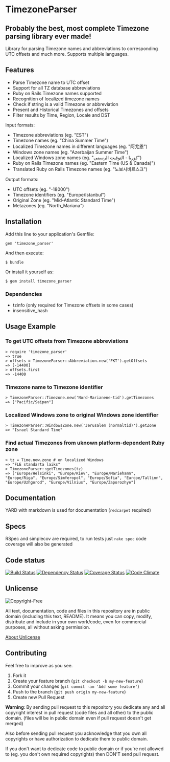 # TimezoneParser

## Probably the best, most complete Timezone parsing library ever made!

Library for parsing Timezone names and abbreviations to corresponding UTC offsets and much more. Supports multiple languages.

## Features

* Parse Timezone name to UTC offset
* Support for all TZ database abbreviations
* Ruby on Rails Timezone names supported
* Recognition of localized timezone names
* Check if string is a valid Timezone or abbreviation
* Present and Historical Timezones and offsets
* Filter results by Time, Region, Locale and DST


Input formats:

* Timezone abbreviations (eg. "EST")
* Timezone names (eg. "China Summer Time")
* Localized Timezone names in different languages (eg. "阿尤恩")
* Windows zone names (eg. "Azerbaijan Summer Time")
* Localized Windows zone names (eg. "كوريا - التوقيت الرسمي")
* Ruby on Rails Timezone names (eg. "Eastern Time (US & Canada)")
* Translated Ruby on Rails Timezone names (eg. "노보시비르스크")


Output formats:

* UTC offsets (eg. "-18000")
* Timezone identifiers (eg. "Europe/Istanbul")
* Original Zone (eg. "Mid-Atlantic Standard Time")
* Metazones (eg. "North_Mariana")


## Installation

Add this line to your application's Gemfile:

    gem 'timezone_parser'

And then execute:

    $ bundle

Or install it yourself as:

    $ gem install timezone_parser


### Dependencies

* tzinfo (only required for Timezone offsets in some cases)
* insensitive_hash

## Usage Example

### To get UTC offsets from Timezone abbreviations

```irb
> require 'timezone_parser'
=> true
> offsets = TimezoneParser::Abbreviation.new('FKT').getOffsets
=> [-14400]
> offsets.first
=> -14400
```

### Timezone name to Timezone identifier

```irb
> TimezoneParser::Timezone.new('Nord-Marianene-tid').getTimezones
=> ["Pacific/Saipan"]
```

### Localized Windows zone to original Windows zone identifier

```irb
> TimezoneParser::WindowsZone.new('Jerusalem (normaltid)').getZone
=> "Israel Standard Time"
```

### Find actual Timezones from uknown platform-dependent Ruby zone

```irb
> tz = Time.now.zone # on localized Windows
=> "FLE standarta laiks"
> TimezoneParser::getTimezones(tz)
=> ["Europe/Helsinki", "Europe/Kiev", "Europe/Mariehamn", "Europe/Riga", "Europe/Simferopol", "Europe/Sofia", "Europe/Tallinn", "Europe/Uzhgorod", "Europe/Vilnius", "Europe/Zaporozhye"]
```

## Documentation

YARD with markdown is used for documentation (`redcarpet` required)

## Specs

RSpec and simplecov are required, to run tests just `rake spec`
code coverage will also be generated

## Code status

[![Build Status](https://travis-ci.org/davispuh/TimezoneParser.png?branch=master)](https://travis-ci.org/davispuh/TimezoneParser)
[![Dependency Status](https://gemnasium.com/davispuh/TimezoneParser.png)](https://gemnasium.com/davispuh/TimezoneParser)
[![Coverage Status](https://coveralls.io/repos/davispuh/TimezoneParser/badge.png)](https://coveralls.io/r/davispuh/TimezoneParser)
[![Code Climate](https://codeclimate.com/github/davispuh/TimezoneParser.png)](https://codeclimate.com/github/davispuh/TimezoneParser)

## Unlicense

![Copyright-Free](http://unlicense.org/pd-icon.png)

All text, documentation, code and files in this repository are in public domain (including this text, README).
It means you can copy, modify, distribute and include in your own work/code, even for commercial purposes, all without asking permission.

[About Unlicense](http://unlicense.org/)

## Contributing

Feel free to improve as you see.

1. Fork it
2. Create your feature branch (`git checkout -b my-new-feature`)
3. Commit your changes (`git commit -am 'Add some feature'`)
4. Push to the branch (`git push origin my-new-feature`)
5. Create new Pull Request


**Warning**: By sending pull request to this repository you dedicate any and all copyright interest in pull request (code files and all other) to the public domain. (files will be in public domain even if pull request doesn't get merged)

Also before sending pull request you acknowledge that you own all copyrights or have authorization to dedicate them to public domain.

If you don't want to dedicate code to public domain or if you're not allowed to (eg. you don't own required copyrights) then DON'T send pull request.
